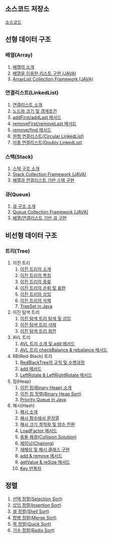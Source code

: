 ## 소스코드 저장소
[소스코드](https://github.com/yonghwankim-dev/DataStruct)

## 선형 데이터 구조
### 배열(Array)
1. [배열의 소개](https://yonghwankim-dev.tistory.com/101?category=974118)
2. [배열을 이용한 리스트 구현 (JAVA)](https://yonghwankim-dev.tistory.com/102?category=974118)
3. [ArrayList Collection Framework (JAVA)](https://yonghwankim-dev.tistory.com/103?category=974118)

### 연결리스트(LinkedList)
1. [연결리스트 소개](https://yonghwankim-dev.tistory.com/105?category=974118)
2. [노드와 크기 및 경계조건](https://yonghwankim-dev.tistory.com/106?category=974118)
3. [addFirst/addLast 메서드](https://yonghwankim-dev.tistory.com/107?category=974118)
4. [removeFirst/removeLast 메서드](https://yonghwankim-dev.tistory.com/181?category=974118)
5. [remove/find 메서드](https://yonghwankim-dev.tistory.com/182)
6. [원형 연결리스트(Circular LinkedList)](https://yonghwankim-dev.tistory.com/363)
7. [이중 연결리스트(Doubly LinkedList)](https://yonghwankim-dev.tistory.com/185)

### 스택(Stack)
1. [스택 구조 소개](https://yonghwankim-dev.tistory.com/108?category=974118)
2. [Stack Collection Framework (JAVA)](https://yonghwankim-dev.tistory.com/109?category=974118)
3. [배열과 연결리스트 기반 스택 구현](https://yonghwankim-dev.tistory.com/366)

### 큐(Queue)
1. [큐 구조 소개](https://yonghwankim-dev.tistory.com/110?category=974118)
2. [Queue Collection Framework (JAVA)](https://yonghwankim-dev.tistory.com/111?category=974118)
3. [배열/연결리스트 기반 큐 구현](https://yonghwankim-dev.tistory.com/367)

## 비선형 데이터 구조
### 트리(Tree)
1. 이진 트리
   1. [이진 트리의 소개](https://yonghwankim-dev.tistory.com/115?category=974118)
   2. [이진 트리의 특징](https://yonghwankim-dev.tistory.com/117?category=974118)
   3. [이진 트리의 종류](https://yonghwankim-dev.tistory.com/116?category=974118)
   4. [이진 트리의 순회 및 표현](https://yonghwankim-dev.tistory.com/190)
   5. [이진 트리의 삽입](https://yonghwankim-dev.tistory.com/118?category=974118)
   6. [이진 트리의 삭제](https://yonghwankim-dev.tistory.com/119?category=974118)
   7. [TreeSet in Java](https://yonghwankim-dev.tistory.com/122?category=974118)
2. 이진 탐색 트리
   1. [이진 탐색 트리 탐색 및 삽입](https://yonghwankim-dev.tistory.com/120?category=974118)
   2. [이진 탐색 트리 삭제](https://yonghwankim-dev.tistory.com/121?category=974118)
   3. [이진 탐색 트리 회전](https://yonghwankim-dev.tistory.com/197)
3. AVL 트리
   1. [AVL 트리 소개 및 add 메서드](https://yonghwankim-dev.tistory.com/199)
   2. [AVL 트리 checkBalance & rebalance 메서드](https://yonghwankim-dev.tistory.com/201)
4. RB(Red-Black) 트리
   1. [RedBlackTree의 규칙 및 수행과정](https://yonghwankim-dev.tistory.com/202)
   2. [add 메서드](https://yonghwankim-dev.tistory.com/204)
   3. [LeftRotate & LeftRightRotate 메서드](https://yonghwankim-dev.tistory.com/206)
5. 힙(Heap)
   1. [이진 힙(Binary Heap) 소개](https://yonghwankim-dev.tistory.com/123)
   2. [이진 힙 정렬(Binary Heap Sort)]()
   3. [Priority Queue in Java](https://yonghwankim-dev.tistory.com/124)
6. 해시(Hash)
   1. [해시 소개](https://yonghwankim-dev.tistory.com/171?category=974118)
   2. [해시 함수에서 문자열](https://yonghwankim-dev.tistory.com/172?category=974118)
   3. [해시 크기 최적화 및 양수 전환](https://yonghwankim-dev.tistory.com/173?category=974118)
   4. [LoadFactor 메서드](https://yonghwankim-dev.tistory.com/174?category=974118)
   5. [충돌 해결(Collision Solution)](https://yonghwankim-dev.tistory.com/175?category=974118)
   6. [체이닝(Chaining)](https://yonghwankim-dev.tistory.com/176?category=974118)
   7. [재해싱 및 해시 클래스 구현](https://yonghwankim-dev.tistory.com/177?category=974118)
   8. [add & remove 메서드](https://yonghwankim-dev.tistory.com/178?category=974118)
   9. [getValue & reSize 메서드](https://yonghwankim-dev.tistory.com/179?category=974118)
   10. [Key 반복자](https://yonghwankim-dev.tistory.com/180?category=974118)

## 정렬
1. [선택 정렬(Selection Sort)](https://yonghwankim-dev.tistory.com/207)
2. [삽입 정렬(Insertion Sort)](https://yonghwankim-dev.tistory.com/208)
3. [셀 정렬(Shell Sort)](https://yonghwankim-dev.tistory.com/211)
4. [합병 정렬(Merge Sort)](https://yonghwankim-dev.tistory.com/212)
5. [퀵 정렬(Quick Sort)](https://yonghwankim-dev.tistory.com/216)
6. [기수 정렬(Radix Sort)](https://yonghwankim-dev.tistory.com/220)
